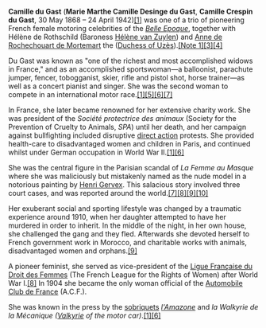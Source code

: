 **Camille du Gast** (**Marie Marthe Camille Desinge du Gast**, **Camille Crespin du Gast**, 30 May 1868 – 24 April 1942)[[1]](#cite_note-Ford-1) was one of a trio of pioneering French female motoring celebrities of the *[Belle Epoque](/wiki/Belle_Epoque "Belle Epoque")*, together with Hélène de Rothschild (Baroness [Hélène van Zuylen](/wiki/H%C3%A9l%C3%A8ne_van_Zuylen "Hélène van Zuylen")) and [Anne de Rochechouart de Mortemart](/wiki/Anne_de_Rochechouart_de_Mortemart "Anne de Rochechouart de Mortemart") the ([Duchess of Uzès](/wiki/Viscounts_and_Dukes_of_Uz%C3%A8s "Viscounts and Dukes of Uzès")).[[Note 1]](#cite_note-3)[[3]](#cite_note-4)[[4]](#cite_note-5)

Du Gast was known as "one of the richest and most accomplished widows in France," and as an accomplished sportswoman—a balloonist, parachute jumper, fencer, tobogganist, skier, rifle and pistol shot, horse trainer—as well as a concert pianist and singer. She was the second woman to compete in an international motor race.[[1]](#cite_note-Ford-1)[[5]](#cite_note-Buisseret-6)[[6]](#cite_note-Lachaise-7)[[7]](#cite_note-York-8)

In France, she later became renowned for her extensive charity work. She was president of the *Société protectrice des animaux* (Society for the Prevention of Cruelty to Animals, *SPA*) until her death, and her campaign against bullfighting included disruptive [direct action](/wiki/Direct_action "Direct action") protests. She provided health-care to disadvantaged women and children in Paris, and continued whilst under German occupation in World War II.[[1]](#cite_note-Ford-1)[[6]](#cite_note-Lachaise-7)

She was the central figure in the Parisian scandal of *La Femme au Masque* where she was maliciously but mistakenly named as the nude model in a notorious painting by [Henri Gervex](/wiki/Henri_Gervex "Henri Gervex"). This salacious story involved three court cases, and was reported around the world.[[7]](#cite_note-York-8)[[8]](#cite_note-Cauvin-9)[[9]](#cite_note-FastLads-10)[[10]](#cite_note-Auckland_20_09_02-11)

Her exuberant social and sporting lifestyle was changed by a traumatic experience around 1910, when her daughter attempted to have her murdered in order to inherit. In the middle of the night, in her own house, she challenged the gang and they fled. Afterwards she devoted herself to French government work in Morocco, and charitable works with animals, disadvantaged women and orphans.[[9]](#cite_note-FastLads-10)

A pioneer feminist, she served as vice-president of the [Ligue Française du Droit des Femmes](/wiki/Human_Rights_League_(France) "Human Rights League (France)") (The French League for the Rights of Women) after World War I.[[8]](#cite_note-Cauvin-9) In 1904 she became the only woman official of the [Automobile Club de France](/wiki/Automobile_Club_de_France "Automobile Club de France") (A.C.F.).

She was known in the press by the [sobriquets](/wiki/Sobriquet "Sobriquet") *[l'Amazone](/wiki/Amazons "Amazons")* and *la Walkyrie de la Mécanique* *([Valkyrie](/wiki/Valkyrie "Valkyrie") of the motor car)*.[[1]](#cite_note-Ford-1)[[6]](#cite_note-Lachaise-7)

